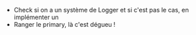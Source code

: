 - Check si on a un système de Logger et si c'est pas le cas, en implémenter un
- Ranger le primary, là c'est dégueu !
